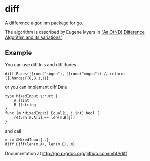 diff
====

A difference algorithm package for go.

The algorithm is described by Eugene Myers in
["An O(ND) Difference Algorithm and its Variations"](http://www.xmailserver.org/diff2.pdf).

Example
-------
You can use diff.Ints and diff.Runes

    diff.Runes([]rune("sögen"), []rune("mögen")) // returns []Changes{{0,0,1,1}}

or you can implement diff.Data

    type MixedInput struct {
    	A []int
    	B []string
    }
    func (m *MixedInput) Equal(i, j int) bool {
    	return m.A[i] == len(m.B[j])
    }

and call

    m := &MixedInput{..}
    diff.Diff(len(m.A), len(m.B), m)

Documentation at http://go.pkgdoc.org/github.com/mb0/diff

